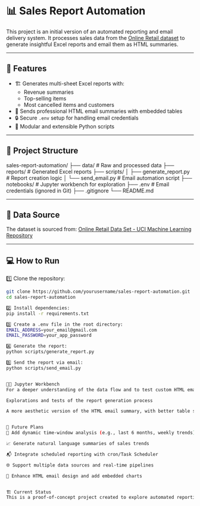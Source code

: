 # 📊 Sales Report Automation

This project is an initial version of an automated reporting and email delivery system. It processes sales data from the [Online Retail dataset](https://archive.ics.uci.edu/dataset/352/online+retail) to generate insightful Excel reports and email them as HTML summaries.

---

## 🚀 Features

- 🏗️ Generates multi-sheet Excel reports with:
  - Revenue summaries
  - Top-selling items
  - Most cancelled items and customers
- 📧 Sends professional HTML email summaries with embedded tables
- 🔒 Secure `.env` setup for handling email credentials
- 📝 Modular and extensible Python scripts

---

## 📂 Project Structure

sales-report-automation/
├── data/ # Raw and processed data
├── reports/ # Generated Excel reports
├── scripts/
│ ├── generate_report.py # Report creation logic
│ └── send_email.py # Email automation script
├── notebooks/ # Jupyter workbench for exploration
├── .env # Email credentials (ignored in Git)
├── .gitignore
└── README.md


---

## 🧪 Data Source

The dataset is sourced from:
[Online Retail Data Set - UCI Machine Learning Repository](https://archive.ics.uci.edu/dataset/352/online+retail)

---

## 💻 How to Run

1️⃣ Clone the repository:
```bash
git clone https://github.com/yourusername/sales-report-automation.git
cd sales-report-automation

2️⃣ Install dependencies:
pip install -r requirements.txt

3️⃣ Create a .env file in the root directory:
EMAIL_ADDRESS=your_email@gmail.com
EMAIL_PASSWORD=your_app_password

4️⃣ Generate the report:
python scripts/generate_report.py

5️⃣ Send the report via email:
python scripts/send_email.py


🧑‍💻 Jupyter Workbench
For a deeper understanding of the data flow and to test custom HTML email templates, check the notebooks/ directory. The Jupyter notebook includes:

Explorations and tests of the report generation process

A more aesthetic version of the HTML email summary, with better table styling and layout


🔮 Future Plans
📅 Add dynamic time-window analysis (e.g., last 6 months, weekly trends)

📈 Generate natural language summaries of sales trends

📬 Integrate scheduled reporting with cron/Task Scheduler

🌐 Support multiple data sources and real-time pipelines

🎨 Enhance HTML email design and add embedded charts


🏗️ Current Status
This is a proof-of-concept project created to explore automated reporting and email delivery using Python. It lays the groundwork for future expansions and more robust business intelligence pipelines.

